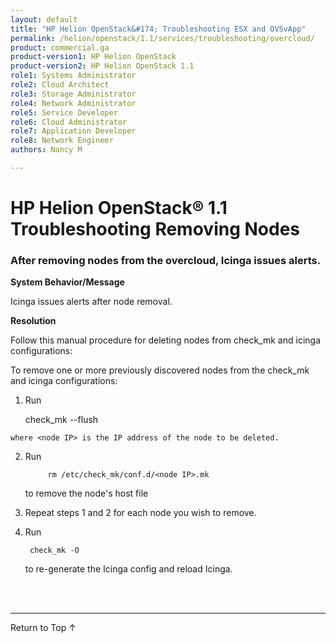 ```yaml
---
layout: default
title: "HP Helion OpenStack&#174; Troubleshooting ESX and OVSvApp"
permalink: /helion/openstack/1.1/services/troubleshooting/overcloud/
product: commercial.ga
product-version1: HP Helion OpenStack
product-version2: HP Helion OpenStack 1.1
role1: Systems Administrator 
role2: Cloud Architect 
role3: Storage Administrator 
role4: Network Administrator 
role5: Service Developer 
role6: Cloud Administrator 
role7: Application Developer 
role8: Network Engineer 
authors: Nancy M

---
```

<!--UNDER REVISION-->

<script>

function PageRefresh {
onLoad="window.refresh"
}

PageRefresh();

</script>
<!--

<p style="font-size: small;"> <a href="/helion/openstack/1.1/services/object/overview/">&#9664; PREV</a> | <a href="/helion/openstack/1.1/services/overview/">&#9650; UP</a> | <a href="/helion/openstack/1.1/services/reporting/overview/"> NEXT &#9654</a> </p> --->


# HP Helion OpenStack&#174; 1.1  Troubleshooting Removing Nodes

### After removing nodes from the overcloud, Icinga issues alerts.

**System Behavior/Message**

 Icinga issues alerts after node removal.

**Resolution**

Follow this manual procedure for deleting nodes from check&#95;mk and icinga configurations:

  To remove one or more 
  previously discovered nodes from the check_mk and icinga configurations: 

  1. Run

		check_mk --flush <node IP> 


	where <node IP> is the IP address of the node to be deleted. 

2. Run

	
			rm /etc/check_mk/conf.d/<node IP>.mk


	to remove the node's host file 

3. Repeat steps 1 and 2 for each node you wish to remove. 
4. Run 

		check_mk -O


 	to re-generate the Icinga config and reload Icinga.

<br><br>
<hr>

<a href="#top" style="padding:14px 0px 14px 0px; text-decoration: none;"> Return to Top &#8593;</a>


